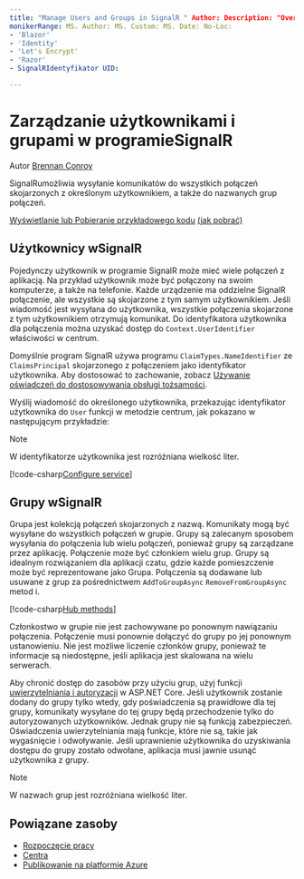 ```yaml
---
title: "Manage Users and Groups in SignalR " Author: Description: "Overview of ASP.NET Core SignalR Zarządzanie użytkownikami i grupami".
monikerRange: MS. Author: MS. Custom: MS. Date: No-Loc:
- 'Blazor'
- 'Identity'
- 'Let's Encrypt'
- 'Razor'
- SignalRIdentyfikator UID: 

---
```


# <a name="manage-users-and-groups-in-signalr"></a>Zarządzanie użytkownikami i grupami w programieSignalR

Autor [Brennan Conroy](https://github.com/BrennanConroy)

SignalRumożliwia wysyłanie komunikatów do wszystkich połączeń skojarzonych z określonym użytkownikiem, a także do nazwanych grup połączeń.

[Wyświetlanie lub Pobieranie przykładowego kodu](https://github.com/dotnet/AspNetCore.Docs/tree/master/aspnetcore/signalr/groups/sample/) [(jak pobrać)](xref:index#how-to-download-a-sample)

## <a name="users-in-signalr"></a>Użytkownicy wSignalR

Pojedynczy użytkownik w programie SignalR może mieć wiele połączeń z aplikacją. Na przykład użytkownik może być połączony na swoim komputerze, a także na telefonie. Każde urządzenie ma oddzielne SignalR połączenie, ale wszystkie są skojarzone z tym samym użytkownikiem. Jeśli wiadomość jest wysyłana do użytkownika, wszystkie połączenia skojarzone z tym użytkownikiem otrzymują komunikat. Do identyfikatora użytkownika dla połączenia można uzyskać dostęp do `Context.UserIdentifier` właściwości w centrum.

Domyślnie program SignalR używa programu `ClaimTypes.NameIdentifier` ze `ClaimsPrincipal` skojarzonego z połączeniem jako identyfikator użytkownika. Aby dostosować to zachowanie, zobacz [Używanie oświadczeń do dostosowywania obsługi tożsamości](xref:signalr/authn-and-authz#use-claims-to-customize-identity-handling).

Wyślij wiadomość do określonego użytkownika, przekazując identyfikator użytkownika do `User` funkcji w metodzie centrum, jak pokazano w następującym przykładzie:

> [!NOTE]
> W identyfikatorze użytkownika jest rozróżniana wielkość liter.

[!code-csharp[Configure service](groups/sample/Hubs/ChatHub.cs?range=29-32)]

## <a name="groups-in-signalr"></a>Grupy wSignalR

Grupa jest kolekcją połączeń skojarzonych z nazwą. Komunikaty mogą być wysyłane do wszystkich połączeń w grupie. Grupy są zalecanym sposobem wysyłania do połączenia lub wielu połączeń, ponieważ grupy są zarządzane przez aplikację. Połączenie może być członkiem wielu grup. Grupy są idealnym rozwiązaniem dla aplikacji czatu, gdzie każde pomieszczenie może być reprezentowane jako Grupa. Połączenia są dodawane lub usuwane z grup za pośrednictwem `AddToGroupAsync` `RemoveFromGroupAsync` metod i.

[!code-csharp[Hub methods](groups/sample/Hubs/ChatHub.cs?range=15-27)]

Członkostwo w grupie nie jest zachowywane po ponownym nawiązaniu połączenia. Połączenie musi ponownie dołączyć do grupy po jej ponownym ustanowieniu. Nie jest możliwe liczenie członków grupy, ponieważ te informacje są niedostępne, jeśli aplikacja jest skalowana na wielu serwerach.

Aby chronić dostęp do zasobów przy użyciu grup, użyj funkcji [uwierzytelniania i autoryzacji](xref:signalr/authn-and-authz) w ASP.NET Core. Jeśli użytkownik zostanie dodany do grupy tylko wtedy, gdy poświadczenia są prawidłowe dla tej grupy, komunikaty wysyłane do tej grupy będą przechodzenie tylko do autoryzowanych użytkowników. Jednak grupy nie są funkcją zabezpieczeń. Oświadczenia uwierzytelniania mają funkcje, które nie są, takie jak wygaśnięcie i odwoływanie. Jeśli uprawnienie użytkownika do uzyskiwania dostępu do grupy zostało odwołane, aplikacja musi jawnie usunąć użytkownika z grupy.

> [!NOTE]
> W nazwach grup jest rozróżniana wielkość liter.

## <a name="related-resources"></a>Powiązane zasoby

* [Rozpoczęcie pracy](xref:tutorials/signalr)
* [Centra](xref:signalr/hubs)
* [Publikowanie na platformie Azure](xref:signalr/publish-to-azure-web-app)
